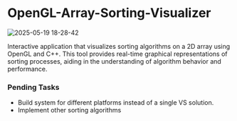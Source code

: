 # OpenGL-Array-Sorting-Visualizer
![2025-05-19 18-28-42](https://github.com/user-attachments/assets/fa9aa86d-465b-43e4-a1e6-8e3e52ada043)

Interactive application that visualizes sorting algorithms on a 2D array using OpenGL and C++. This tool provides real-time graphical representations of sorting processes, aiding in the understanding of algorithm behavior and performance.

### Pending Tasks
- Build system for different platforms instead of a single VS solution.
- Implement other sorting algorithms
